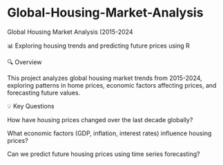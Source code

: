 # Global-Housing-Market-Analysis

Global Housing Market Analysis (2015-2024

📊 Exploring housing trends and predicting future prices using R

🔍 Overview

This project analyzes global housing market trends from 2015-2024, exploring patterns in home prices, economic factors affecting prices, and forecasting future values.

💡 Key Questions

How have housing prices changed over the last decade globally?

What economic factors (GDP, inflation, interest rates) influence housing prices?

Can we predict future housing prices using time series forecasting?

